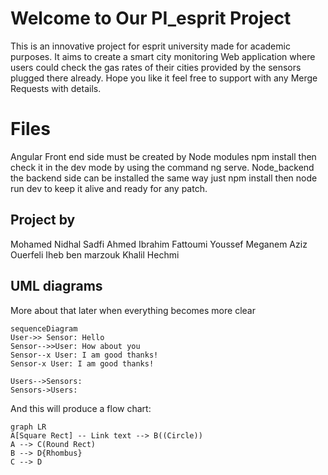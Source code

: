 # Welcome to Our PI_esprit Project

This is an innovative project for esprit university made for academic purposes.
It aims to create a smart city monitoring Web application where users could check the gas rates of their cities provided by the sensors plugged there already.
Hope you like it feel free to support with any Merge Requests with details.

# Files
Angular Front end side must be created by Node modules npm install then check it in the dev mode by using the command ng serve.
Node_backend the backend side can be installed the same way just npm install then node run dev to keep it alive and ready for any patch.

## Project by
Mohamed Nidhal Sadfi
Ahmed Ibrahim Fattoumi
Youssef Meganem
Aziz Ouerfeli
Iheb ben marzouk
Khalil Hechmi
## UML diagrams
More about that later when everything becomes more clear

```mermaid
sequenceDiagram
User->> Sensor: Hello 
Sensor-->>User: How about you 
Sensor--x User: I am good thanks!
Sensor-x User: I am good thanks!

Users-->Sensors: 
Sensors->Users: 
```

And this will produce a flow chart:

```mermaid
graph LR
A[Square Rect] -- Link text --> B((Circle))
A --> C(Round Rect)
B --> D{Rhombus}
C --> D
```
